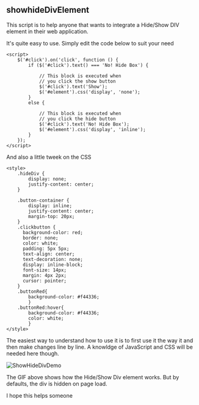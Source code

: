 ## showhideDivElement
This script is to help anyone that wants to integrate a Hide/Show DIV element in their web application. 

It's quite easy to use. Simply edit the code below to suit your need

	<script> 
		$('#click').on('click', function () { 
			if ($('#click').text() === 'No! Hide Box') { 

				// This block is executed when 
				// you click the show button 
				$('#click').text('Show'); 
				$('#element').css('display', 'none'); 
			} 
			else { 

				// This block is executed when 
				// you click the hide button 
				$('#click').text('No! Hide Box'); 
				$('#element').css('display', 'inline'); 
			} 
		}); 
	</script> 

 And also a little tweek on the CSS
 
 	<style> 
		.hideDiv { 
			display: none; 
			justify-content: center; 
		} 

		.button-container { 
			display: inline; 
			justify-content: center; 
			margin-top: 20px; 
		} 
		.clickbutton {
		  background-color: red;
		  border: none;
		  color: white;
		  padding: 5px 5px;
		  text-align: center;
		  text-decoration: none;
		  display: inline-block;
		  font-size: 14px;
		  margin: 4px 2px;
		  cursor: pointer;
		}	
		.buttonRed{
			background-color: #f44336;
			}	
		.buttonRed:hover{
			background-color: #f44336;
			color: white;
			} 
	</style> 

The easiest way to understand how to use it is to first use it the way it and then make changes line by line. A knowldge of JavaScript and CSS will be needed here though.

![ShowHideDivDemo](https://github.com/mnwuzor/showhideDivElement/assets/5221842/90080455-b118-4787-bef9-6693573689bb)

The GIF above shows how the Hide/Show Div element works. But by defaults, the div is hidden on page load.

I hope this helps someone

